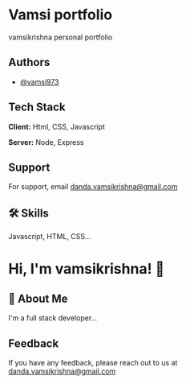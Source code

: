
# Vamsi portfolio

vamsikrishna personal portfolio


## Authors

- [@vamsi973](https://www.github.com/vamsi973)


## Tech Stack

**Client:** Html, CSS, Javascript

**Server:** Node, Express


## Support

For support, email danda.vamsikrishna@gmail.com 


## 🛠 Skills
Javascript, HTML, CSS...


# Hi, I'm vamsikrishna! 👋


## 🚀 About Me
I'm a full stack developer...


## Feedback

If you have any feedback, please reach out to us at danda.vamsikrishna@gmail.com

